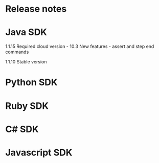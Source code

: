 Release notes
=============

Java SDK
========
1.1.15
Required cloud version - 10.3
New features - assert and step end commands

1.1.10
Stable version

Python SDK
==========

Ruby SDK
========

C# SDK
======

Javascript SDK
==============
